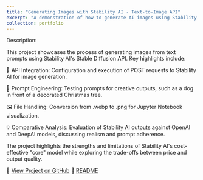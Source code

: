 ```yaml
---
title: "Generating Images with Stability AI - Text-to-Image API"
excerpt: "A demonstration of how to generate AI images using Stability AI's text-to-image API, with insights into prompt effectiveness, image quality, and API usability."
collection: portfolio
---
```


Description:

This project showcases the process of generating images from text prompts using Stability AI's Stable Diffusion API. Key highlights include:

🎨 API Integration: Configuration and execution of POST requests to Stability AI for image generation.

📄 Prompt Engineering: Testing prompts for creative outputs, such as a dog in front of a decorated Christmas tree.

🖼️ File Handling: Conversion from .webp to .png for Jupyter Notebook visualization.

💡 Comparative Analysis: Evaluation of Stability AI outputs against OpenAI and DeepAI models, discussing realism and prompt adherence.

The project highlights the strengths and limitations of Stability AI's cost-effective "core" model while exploring the trade-offs between price and output quality.

🔗 [View Project on GitHub](https://github.com/cesarjaidar/portfolio/blob/master/files/Generating%20Images%20with%20Stability%20AI.py)
🔗 [README](https://github.com/cesarjaidar/portfolio/blob/master/_pages/README.md)
